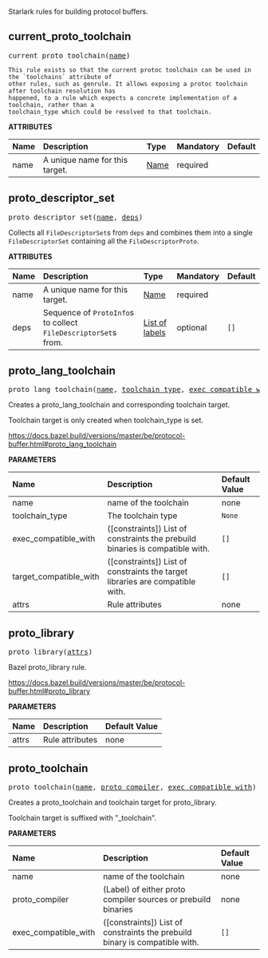 <!-- Generated with Stardoc: http://skydoc.bazel.build -->

Starlark rules for building protocol buffers.

<a id="current_proto_toolchain"></a>

## current_proto_toolchain

<pre>
current_proto_toolchain(<a href="#current_proto_toolchain-name">name</a>)
</pre>


    This rule exists so that the current protoc toolchain can be used in the `toolchains` attribute of
    other rules, such as genrule. It allows exposing a protoc toolchain after toolchain resolution has
    happened, to a rule which expects a concrete implementation of a toolchain, rather than a
    toolchain_type which could be resolved to that toolchain.
    

**ATTRIBUTES**


| Name  | Description | Type | Mandatory | Default |
| :------------- | :------------- | :------------- | :------------- | :------------- |
| <a id="current_proto_toolchain-name"></a>name |  A unique name for this target.   | <a href="https://bazel.build/concepts/labels#target-names">Name</a> | required |  |


<a id="proto_descriptor_set"></a>

## proto_descriptor_set

<pre>
proto_descriptor_set(<a href="#proto_descriptor_set-name">name</a>, <a href="#proto_descriptor_set-deps">deps</a>)
</pre>

Collects all `FileDescriptorSet`s from `deps` and combines them into a single
`FileDescriptorSet` containing all the `FileDescriptorProto`.

**ATTRIBUTES**


| Name  | Description | Type | Mandatory | Default |
| :------------- | :------------- | :------------- | :------------- | :------------- |
| <a id="proto_descriptor_set-name"></a>name |  A unique name for this target.   | <a href="https://bazel.build/concepts/labels#target-names">Name</a> | required |  |
| <a id="proto_descriptor_set-deps"></a>deps |  Sequence of <code>ProtoInfo</code>s to collect <code>FileDescriptorSet</code>s from.   | <a href="https://bazel.build/concepts/labels">List of labels</a> | optional | <code>[]</code> |


<a id="proto_lang_toolchain"></a>

## proto_lang_toolchain

<pre>
proto_lang_toolchain(<a href="#proto_lang_toolchain-name">name</a>, <a href="#proto_lang_toolchain-toolchain_type">toolchain_type</a>, <a href="#proto_lang_toolchain-exec_compatible_with">exec_compatible_with</a>, <a href="#proto_lang_toolchain-target_compatible_with">target_compatible_with</a>, <a href="#proto_lang_toolchain-attrs">attrs</a>)
</pre>

Creates a proto_lang_toolchain and corresponding toolchain target.

Toolchain target is only created when toolchain_type is set.

https://docs.bazel.build/versions/master/be/protocol-buffer.html#proto_lang_toolchain


**PARAMETERS**


| Name  | Description | Default Value |
| :------------- | :------------- | :------------- |
| <a id="proto_lang_toolchain-name"></a>name |  name of the toolchain   |  none |
| <a id="proto_lang_toolchain-toolchain_type"></a>toolchain_type |  The toolchain type   |  <code>None</code> |
| <a id="proto_lang_toolchain-exec_compatible_with"></a>exec_compatible_with |  ([constraints]) List of constraints the prebuild binaries is compatible with.   |  <code>[]</code> |
| <a id="proto_lang_toolchain-target_compatible_with"></a>target_compatible_with |  ([constraints]) List of constraints the target libraries are compatible with.   |  <code>[]</code> |
| <a id="proto_lang_toolchain-attrs"></a>attrs |  Rule attributes   |  none |


<a id="proto_library"></a>

## proto_library

<pre>
proto_library(<a href="#proto_library-attrs">attrs</a>)
</pre>

Bazel proto_library rule.

https://docs.bazel.build/versions/master/be/protocol-buffer.html#proto_library


**PARAMETERS**


| Name  | Description | Default Value |
| :------------- | :------------- | :------------- |
| <a id="proto_library-attrs"></a>attrs |  Rule attributes   |  none |


<a id="proto_toolchain"></a>

## proto_toolchain

<pre>
proto_toolchain(<a href="#proto_toolchain-name">name</a>, <a href="#proto_toolchain-proto_compiler">proto_compiler</a>, <a href="#proto_toolchain-exec_compatible_with">exec_compatible_with</a>)
</pre>

Creates a proto_toolchain and toolchain target for proto_library.

Toolchain target is suffixed with "_toolchain".


**PARAMETERS**


| Name  | Description | Default Value |
| :------------- | :------------- | :------------- |
| <a id="proto_toolchain-name"></a>name |  name of the toolchain   |  none |
| <a id="proto_toolchain-proto_compiler"></a>proto_compiler |  (Label) of either proto compiler sources or prebuild binaries   |  none |
| <a id="proto_toolchain-exec_compatible_with"></a>exec_compatible_with |  ([constraints]) List of constraints the prebuild binary is compatible with.   |  <code>[]</code> |


